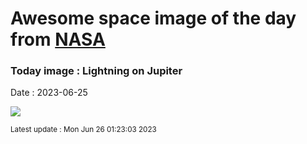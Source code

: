 
# Awesome space image of the day from [NASA](https://api.nasa.gov/)

### Today image : Lightning on Jupiter
Date : 2023-06-25

![](https://apod.nasa.gov/apod/image/2306/LightningCloud_JunoGill_960.jpg)

<small>Latest update : Mon Jun 26 01:23:03 2023</small>
        